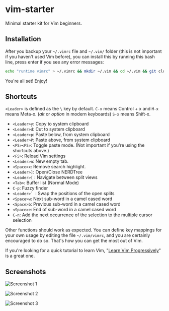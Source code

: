 vim-starter
===========

Minimal starter kit for Vim beginners.

## Installation

After you backup your `~/.vimrc` file and `~/.vim/` folder (this is not important if you haven't used Vim before), you can install this by running this bash line, press enter if you see any error messages:

```bash
echo "runtime vimrc" > ~/.vimrc && mkdir ~/.vim && cd ~/.vim && git clone https://github.com/joom/vimrc.git . && git clone https://github.com/gmarik/Vundle.vim.git ~/.vim/bundle/Vundle.vim && vim +PluginInstall
```

You're all set! Enjoy!

## Shortcuts

`<Leader>` is defined as the `\` key by default. `C-x` means Control + x and `M-x` means Meta-x. (*alt* or *option* in modern keyboards) `S-x` means Shift-x.

* `<Leader>y`: Copy to system clipboard
* `<Leader>d`: Cut to system clipboard
* `<Leader>p`: Paste below, from system clipboard
* `<Leader>P`: Paste above, from system clipboard
* `<F5><F5>`: Toggle paste mode. (Not important if you're using the shortcuts above.)
* `<F5>`: Reload Vim settings
* `<Leader>n`: New empty tab.
* `<Space>x`: Remove search highlight.
* `<Leader>]`: Open/Close NERDTree
* `<Leader>[` : Navigate between split views
* `<Tab>`: Buffer list (Normal Mode)
* `C-p`: Fuzzy finder
* ``<Leader>` ``: Swap the positions of the open splits
* `<Space>w`: Next sub-word in a camel cased word
* `<Space>b`: Previous sub-word in a camel cased word
* `<Space>e`: End of sub-word in a camel cased word
* `C-n`: Add the next occurrence of the selection to the multiple cursor selection

Other functions should work as expected. You can define key mappings for your own usage by editing the file `~/.vim/vimrc`, and you are certainly encouraged to do so. That's how you can get the most out of Vim.

If you're looking for a quick tutorial to learn Vim, "[Learn Vim Progressively](http://yannesposito.com/Scratch/en/blog/Learn-Vim-Progressively/)" is a great one.

## Screenshots

![Screenshot 1](http://i.imgur.com/qEkXK9m.png)

![Screenshot 2](http://i.imgur.com/Elg4TrB.png)

![Screenshot 3](http://i.imgur.com/MSiFlU6.png)
